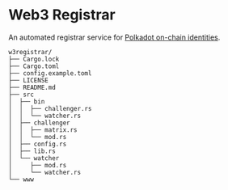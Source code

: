 # Web3 Registrar

An automated registrar service for [Polkadot on-chain identities](https://wiki.polkadot.network/docs/learn-identity).

```
w3registrar/
├── Cargo.lock
├── Cargo.toml
├── config.example.toml
├── LICENSE
├── README.md
├── src
│  ├── bin
│  │  ├── challenger.rs
│  │  └── watcher.rs
│  ├── challenger
│  │  ├── matrix.rs
│  │  └── mod.rs
│  ├── config.rs
│  ├── lib.rs
│  └── watcher
│     ├── mod.rs
│     └── watcher.rs
└── www
```
